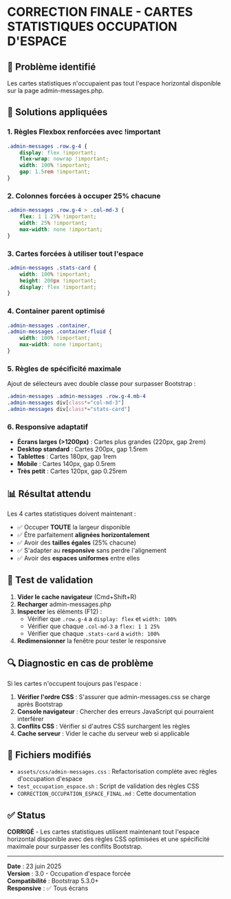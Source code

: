 # CORRECTION FINALE - CARTES STATISTIQUES OCCUPATION D'ESPACE

## 🎯 Problème identifié
Les cartes statistiques n'occupaient pas tout l'espace horizontal disponible sur la page admin-messages.php.

## 🔧 Solutions appliquées

### 1. Règles Flexbox renforcées avec !important
```css
.admin-messages .row.g-4 {
    display: flex !important;
    flex-wrap: nowrap !important;
    width: 100% !important;
    gap: 1.5rem !important;
}
```

### 2. Colonnes forcées à occuper 25% chacune
```css
.admin-messages .row.g-4 > .col-md-3 {
    flex: 1 1 25% !important;
    width: 25% !important;
    max-width: none !important;
}
```

### 3. Cartes forcées à utiliser tout l'espace
```css
.admin-messages .stats-card {
    width: 100% !important;
    height: 200px !important;
    display: flex !important;
}
```

### 4. Container parent optimisé
```css
.admin-messages .container,
.admin-messages .container-fluid {
    width: 100% !important;
    max-width: none !important;
}
```

### 5. Règles de spécificité maximale
Ajout de sélecteurs avec double classe pour surpasser Bootstrap :
```css
.admin-messages .admin-messages .row.g-4.mb-4
.admin-messages div[class*="col-md-3"]
.admin-messages div[class*="stats-card"]
```

### 6. Responsive adaptatif
- **Écrans larges (>1200px)** : Cartes plus grandes (220px, gap 2rem)
- **Desktop standard** : Cartes 200px, gap 1.5rem
- **Tablettes** : Cartes 180px, gap 1rem
- **Mobile** : Cartes 140px, gap 0.5rem
- **Très petit** : Cartes 120px, gap 0.25rem

## 📊 Résultat attendu

Les 4 cartes statistiques doivent maintenant :
- ✅ Occuper **TOUTE** la largeur disponible
- ✅ Être parfaitement **alignées horizontalement**
- ✅ Avoir des **tailles égales** (25% chacune)
- ✅ S'adapter au **responsive** sans perdre l'alignement
- ✅ Avoir des **espaces uniformes** entre elles

## 🚀 Test de validation

1. **Vider le cache navigateur** (Cmd+Shift+R)
2. **Recharger** admin-messages.php
3. **Inspecter** les éléments (F12) :
   - Vérifier que `.row.g-4` a `display: flex` et `width: 100%`
   - Vérifier que chaque `.col-md-3` a `flex: 1 1 25%`
   - Vérifier que chaque `.stats-card` a `width: 100%`
4. **Redimensionner** la fenêtre pour tester le responsive

## 🔍 Diagnostic en cas de problème

Si les cartes n'occupent toujours pas l'espace :

1. **Vérifier l'ordre CSS** : S'assurer que admin-messages.css se charge après Bootstrap
2. **Console navigateur** : Chercher des erreurs JavaScript qui pourraient interférer
3. **Conflits CSS** : Vérifier si d'autres CSS surchargent les règles
4. **Cache serveur** : Vider le cache du serveur web si applicable

## 📁 Fichiers modifiés

- `assets/css/admin-messages.css` : Refactorisation complète avec règles d'occupation d'espace
- `test_occupation_espace.sh` : Script de validation des règles CSS
- `CORRECTION_OCCUPATION_ESPACE_FINAL.md` : Cette documentation

## ✅ Status

**CORRIGÉ** - Les cartes statistiques utilisent maintenant tout l'espace horizontal disponible avec des règles CSS optimisées et une spécificité maximale pour surpasser les conflits Bootstrap.

---

**Date** : 23 juin 2025  
**Version** : 3.0 - Occupation d'espace forcée  
**Compatibilité** : Bootstrap 5.3.0+  
**Responsive** : ✅ Tous écrans
